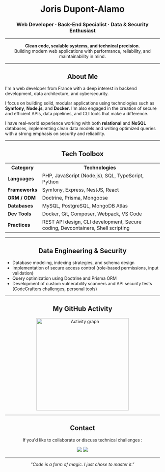 <h1 align="center">Joris Dupont-Alamo</h1>
<h3 align="center">Web Developer · Back-End Specialist · Data & Security Enthusiast</h3>

<hr/>

<p align="center">
  <strong>Clean code, scalable systems, and technical precision.</strong><br/>
  Building modern web applications with performance, reliability, and maintainability in mind.
</p>

---

<h2 align="center">About Me</h2>

I'm a web developer from France with a deep interest in backend development, data architecture, and cybersecurity.

I focus on building solid, modular applications using technologies such as **Symfony**, **Node.js**, and **Docker**. I'm also engaged in the creation of secure and efficient APIs, data pipelines, and CLI tools that make a difference.

I have real-world experience working with both **relational** and **NoSQL** databases, implementing clean data models and writing optimized queries with a strong emphasis on security and reliability.

---

<h2 align="center">Tech Toolbox</h2>


<div align="center">

<table>
  <tr>
    <th>Category</th>
    <th>Technologies</th>
  </tr>
  <tr>
    <td><strong>Languages</strong></td>
    <td>PHP, JavaScript (Node.js), SQL, TypeScript, Python</td>
  </tr>
  <tr>
    <td><strong>Frameworks</strong></td>
    <td>Symfony, Express, NestJS, React</td>
  </tr>
  <tr>
    <td><strong>ORM / ODM</strong></td>
    <td>Doctrine, Prisma, Mongoose</td>
  </tr>
  <tr>
    <td><strong>Databases</strong></td>
    <td>MySQL, PostgreSQL, MongoDB Atlas</td>
  </tr>
  <tr>
    <td><strong>Dev Tools</strong></td>
    <td>Docker, Git, Composer, Webpack, VS Code</td>
  </tr>
  <tr>
    <td><strong>Practices</strong></td>
    <td>REST API design, CLI development, Secure coding, Devcontainers, Shell scripting</td>
  </tr>
</table>

</div>


---

<h2 align="center">Data Engineering & Security</h2>

- Database modeling, indexing strategies, and schema design  
- Implementation of secure access control (role-based permissions, input validation)  
- Query optimization using Doctrine and Prisma ORM  
- Development of custom vulnerability scanners and API security tests (CodeCrafters challenges, personal tools)  

---

<h2 align="center">My GitHub Activity</h2>

<div align="center">
  <img src="https://github-readme-activity-graph.vercel.app/graph?username=Baylox&radius=16&theme=react&area=true" height="300" alt="Activity graph" />
</div>

---

<h2 align="center">Contact</h2>

<p align="center">
  If you'd like to collaborate or discuss technical challenges :
</p>

<p align="center">
  <a href="mailto:jdupontalamo@gmail.com"><img src="https://img.shields.io/badge/Email-jdupontalamo@gmail.com-blue?style=flat-square&logo=gmail" /></a>
  <a href="https://www.linkedin.com/in/joris-dupont-alamo-8784aa33a"><img src="https://img.shields.io/badge/LinkedIn-Joris%20Dupont--Alamo-blue?style=flat-square&logo=linkedin" /></a>
</p>

---

<p align="center"><em>"Code is a form of magic. I just chose to master it."</em></p>




